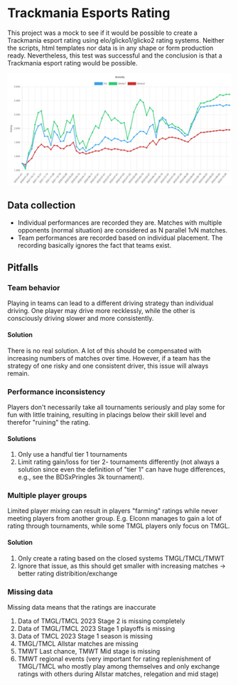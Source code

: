 # Trackmania Esports Rating

This project was a mock to see if it would be possible to create a Trackmania esport rating using elo/glicko1/glicko2 rating systems. Neither the scripts, html templates nor data is in any shape or form production ready. Nevertheless, this test was successful and the conclusion is that a Trackmania esport rating would be possible.

![example rating](img/image.png)

## Data collection

* Individual performances are recorded they are. Matches with multiple opponents (normal situation) are considered as N parallel 1vN matches.
* Team performances are recorded based on individual placement. The recording basically ignores the fact that teams exist.

## Pitfalls

### Team behavior 

Playing in teams can lead to a different driving strategy than individual driving. One player may drive more recklessly, while the other is consciously driving slower and more consistently. 

#### Solution

There is no real solution. A lot of this should be compensated with increasing numbers of matches over time. However, if a team has the strategy of one risky and one consistent driver, this issue will always remain.

### Performance inconsistency

Players don't necessarily take all tournaments seriously and play some for fun with little training, resulting in placings below their skill level and therefor "ruining" the rating. 

#### Solutions

1. Only use a handful tier 1 tournaments
2. Limit rating gain/loss for tier 2- tournaments differently (not always a solution since even the definition of "tier 1" can have huge differences, e.g., see the BDSxPringles 3k tournament).

### Multiple player groups

Limited player mixing can result in players "farming" ratings while never meeting players from another group. E.g. Elconn manages to gain a lot of rating through tournaments, while some TMGL players only focus on TMGL.

#### Solution

1. Only create a rating based on the closed systems TMGL/TMCL/TMWT
2. Ignore that issue, as this should get smaller with increasing matches -> better rating distribition/exchange

### Missing data

Missing data means that the ratings are inaccurate

1. Data of TMGL/TMCL 2023 Stage 2 is missing completely
2. Data of TMGL/TMCL 2023 Stage 1 playoffs is missing
3. Data of TMCL 2023 Stage 1 season is missing
4. TMGL/TMCL Allstar matches are missing
5. TMWT Last chance, TMWT Mid stage is missing
6. TMWT regional events (very important for rating replenishment of TMGL/TMCL who mostly play among themselves and only exchange ratings with others during Allstar matches, relegation and mid stage)
